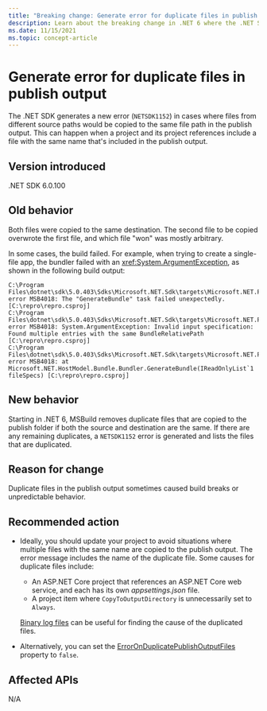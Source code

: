 ```yaml
---
title: "Breaking change: Generate error for duplicate files in publish output"
description: Learn about the breaking change in .NET 6 where the .NET SDK generates an error when files from different source paths would be copied to the same location in the publish output.
ms.date: 11/15/2021
ms.topic: concept-article
---
```

# Generate error for duplicate files in publish output

The .NET SDK generates a new error (`NETSDK1152`) in cases where files from different source paths would be copied to the same file path in the publish output. This can happen when a project and its project references include a file with the same name that's included in the publish output.

## Version introduced

.NET SDK 6.0.100

## Old behavior

Both files were copied to the same destination. The second file to be copied overwrote the first file, and which file "won" was mostly arbitrary.

In some cases, the build failed. For example, when trying to create a single-file app, the bundler failed with an <xref:System.ArgumentException>, as shown in the following build output:

```shell
C:\Program Files\dotnet\sdk\5.0.403\Sdks\Microsoft.NET.Sdk\targets\Microsoft.NET.Publish.targets(962,5): error MSB4018: The "GenerateBundle" task failed unexpectedly. [C:\repro\repro.csproj]
C:\Program Files\dotnet\sdk\5.0.403\Sdks\Microsoft.NET.Sdk\targets\Microsoft.NET.Publish.targets(962,5): error MSB4018: System.ArgumentException: Invalid input specification: Found multiple entries with the same BundleRelativePath [C:\repro\repro.csproj]
C:\Program Files\dotnet\sdk\5.0.403\Sdks\Microsoft.NET.Sdk\targets\Microsoft.NET.Publish.targets(962,5): error MSB4018: at Microsoft.NET.HostModel.Bundle.Bundler.GenerateBundle(IReadOnlyList`1 fileSpecs) [C:\repro\repro.csproj]
```

## New behavior

Starting in .NET 6, MSBuild removes duplicate files that are copied to the publish folder if both the source and destination are the same. If there are any remaining duplicates, a `NETSDK1152` error is generated and lists the files that are duplicated.

## Reason for change

Duplicate files in the publish output sometimes caused build breaks or unpredictable behavior.

## Recommended action

- Ideally, you should update your project to avoid situations where multiple files with the same name are copied to the publish output. The error message includes the name of the duplicate file. Some causes for duplicate files include:

  - An ASP.NET Core project that references an ASP.NET Core web service, and each has its own *appsettings.json* file.
  - A project item where `CopyToOutputDirectory` is unnecessarily set to `Always`.
  
  [Binary log files](https://github.com/dotnet/msbuild/blob/main/documentation/wiki/Providing-Binary-Logs.md) can be useful for finding the cause of the duplicated files.

- Alternatively, you can set the [ErrorOnDuplicatePublishOutputFiles](../../../project-sdk/msbuild-props.md#erroronduplicatepublishoutputfiles) property to `false`.

## Affected APIs

N/A
